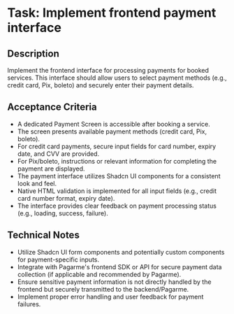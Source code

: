 # Task: Implement frontend payment interface

## Description
Implement the frontend interface for processing payments for booked services. This interface should allow users to select payment methods (e.g., credit card, Pix, boleto) and securely enter their payment details.

## Acceptance Criteria
*   A dedicated Payment Screen is accessible after booking a service.
*   The screen presents available payment methods (credit card, Pix, boleto).
*   For credit card payments, secure input fields for card number, expiry date, and CVV are provided.
*   For Pix/boleto, instructions or relevant information for completing the payment are displayed.
*   The payment interface utilizes Shadcn UI components for a consistent look and feel.
*   Native HTML validation is implemented for all input fields (e.g., credit card number format, expiry date).
*   The interface provides clear feedback on payment processing status (e.g., loading, success, failure).

## Technical Notes
*   Utilize Shadcn UI form components and potentially custom components for payment-specific inputs.
*   Integrate with Pagarme's frontend SDK or API for secure payment data collection (if applicable and recommended by Pagarme).
*   Ensure sensitive payment information is not directly handled by the frontend but securely transmitted to the backend/Pagarme.
*   Implement proper error handling and user feedback for payment failures.
